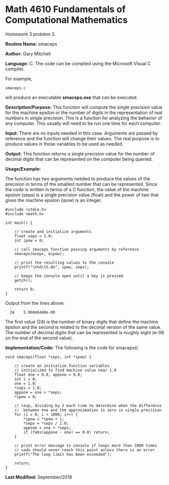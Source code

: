 # Math 4610 Fundamentals of Computational Mathematics
Homework 3 problem 3.

**Routine Name:**           smaceps

**Author:** Gary Mitchell

**Language:** C. The code can be compiled using the Microsoft Visual C compiler.

For example,

    smaceps.c

will produce an executable **smaceps.exe** that can be executed.

**Description/Purpose:** This function will compute the single precision value for the machine epsilon or the number of digits
in the representation of real numbers in single precision. This is a function for analyzing the behavior of any computer. This
usually will need to be run one time for each computer.

**Input:** There are no inputs needed in this case. Arguments are passed by reference and the function will change their values.
The real purpose is to produce values in those variables to be used as needed.

**Output:** This function returns a single precision value for the number of decimal digits that can be represented on the
computer being queried.

**Usage/Example:**

The function has two arguments needed to produce the values of the precision in terms of the smallest number that can be
represented. Since the code is written in terms of a C function, the value of the machine epsilon (seps) is a single
precision value (float) and the power of two that gives the machine epsilon (ipow) is an integer. 

    #include <stdio.h>
    #include <math.h>
    
    int main() {
    
        // create and initialize arguments
        float seps = 1.0;
        int ipow = 0;
        
        // call smaceps function passing arguments by reference
        smaceps(&seps, &ipow);
        
        // print the resulting values to the console
        printf("\n%d\t%.8e", ipow, seps);
        
        // keeps the console open until a key is pressed
        getch();

        return 0;
    }

Output from the lines above:

      24    5.96046448e-08

The first value (24) is the number of binary digits that define the machine epsilon and the second is related to the
decimal version of the same value. The number of decimal digits that can be represented is roughly eight (e-08 on the
end of the second value).

**Implementation/Code:** The following is the code for smaceps()

    void smaceps(float *seps, int *ipow) {
    
        // create an initialize function variables
        // initialized to find machine value near 1.0
        float one = 0.0, appone = 0.0;
        int i = 0;
        one = 1.0;
        *seps = 1.0;
        appone = one + *seps;
        *ipow = 0;

        // loop, dividing by 2 each time to determine when the difference
        //  between one and the approximation is zero in single precision
        for (i = 0; i < 1000; i++) {
            *ipow = *ipow + 1;
            *seps = *seps / 2.0;
            appone = one + *seps;
            if (fabs(appone - one) == 0.0) return;
        }

        // print error message to console if loops more than 1000 times
        // code should never reach this point unless there is an error
        printf("The loop limit has been exceeded");

        return;
    }

**Last Modified:** September/2018
